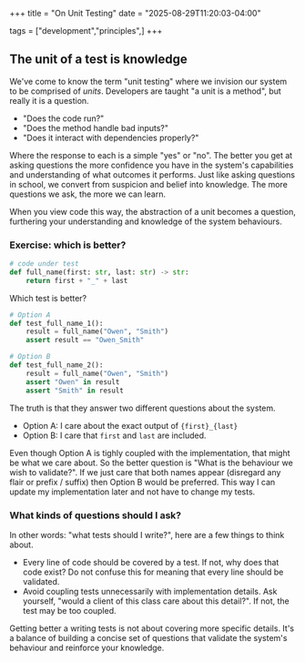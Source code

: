 +++
title = "On Unit Testing"
date = "2025-08-29T11:20:03-04:00"

tags = ["development","principles",]
+++

## The unit of a test is knowledge

We've come to know the term "unit testing" where we invision our system to be comprised of *units*. Developers are taught "a unit is a method", but really it is a question.

* "Does the code run?"
* "Does the method handle bad inputs?"
* "Does it interact with dependencies properly?"

Where the response to each is a simple "yes" or "no".
The better you get at asking questions the more confidence you have in the system's capabilities and understanding of what outcomes it performs.
Just like asking questions in school, we convert from suspicion and belief into knowledge. The more questions we ask, the more we can learn.

When you view code this way, the abstraction of a unit becomes a question, furthering your understanding and knowledge of the system behaviours.

### Exercise: which is better?

```python
# code under test
def full_name(first: str, last: str) -> str:
    return first + "_" + last
```

Which test is better?

```python
# Option A
def test_full_name_1():
    result = full_name("Owen", "Smith")
    assert result == "Owen_Smith"

# Option B
def test_full_name_2():
    result = full_name("Owen", "Smith")
    assert "Owen" in result
    assert "Smith" in result
```

The truth is that they answer two different questions about the system.

* Option A: I care about the exact output of `{first}_{last}`
* Option B: I care that `first` and `last` are included.

Even though Option A is tighly coupled with the implementation, that might be what we care about.
So the better question is "What is the behaviour we wish to validate?".
If we just care that both names appear (disregard any flair or prefix / suffix) then Option B would be preferred.
This way I can update my implementation later and not have to change my tests.

### What kinds of questions should I ask?

In other words: "what tests should I write?", here are a few things to think about.

* Every line of code should be covered by a test. If not, why does that code exist? Do not confuse this for meaning that every line should be validated.
* Avoid coupling tests unnecessarily with implementation details. Ask yourself, "would a client of this class care about this detail?". If not, the test may be too coupled.

Getting better a writing tests is not about covering more specific details. It's a balance of building a concise set of questions that validate the system's behaviour and reinforce your knowledge.
